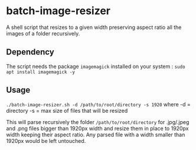 # batch-image-resizer
A shell script that resizes to a given width preserving aspect ratio all the images of a folder recursively.

## Dependency
The script needs the package ```imagemagick``` installed on your system :
```sudo apt install imagemagick -y```

## Usage

```./batch-image-resizer.sh -d /path/to/root/directory -s 1920```
where
-d = directory
-s = max size of files that will be resized

This will parse recursively the folder ```/path/to/root/directory``` for .jpg/.jpeg and .png files bigger than 1920px width and resize them in place to 1920px width keeping their aspect ratio. Any parsed file with a width smaller than 1920px would be left untouched.
